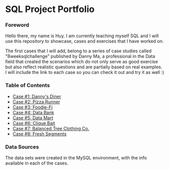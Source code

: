 # SQL Project Portfolio 

### Foreword
Hello there, my name is Huy.
I am currently teaching myself SQL and I will use this repository to showcase, cases and exercises that I have worked on. 

The first cases that I will add, belong to a series of case studies called "8weeksqlchallenge" published by Danny Ma, a professional in the Data field that created the scenarios which do not only serve as good exercise but also reflect realistic questions and are partially based on real examples. I will include the link to each case so you can check it out and try it as well :) 


### Table of Contents 
- [Case #1: Danny's Diner]([https://8weeksqlchallenge.com/case-study-1/](https://github.com/Huy-143/portfolio/blob/main/Case%20Study%20%231%20-%20Danny's%20Diner/README.md))
- [Case #2: Pizza Runner](https://8weeksqlchallenge.com/case-study-2/)
- [Case #3: Foodie-Fi](https://8weeksqlchallenge.com/case-study-3/)
- [Case #4: Data Bank](https://8weeksqlchallenge.com/case-study-4/)
- [Case #5: Data Mart](https://8weeksqlchallenge.com/case-study-5/)
- [Case #6: Clique Bait](https://8weeksqlchallenge.com/case-study-6/)
- [Case #7: Balanced Tree Clothing Co.](https://8weeksqlchallenge.com/case-study-7/)
- [Case #8: Fresh Segments](https://8weeksqlchallenge.com/case-study-8/)

### Data Sources
The data sets were created in the MySQL environment, with the info available in each of the cases.
